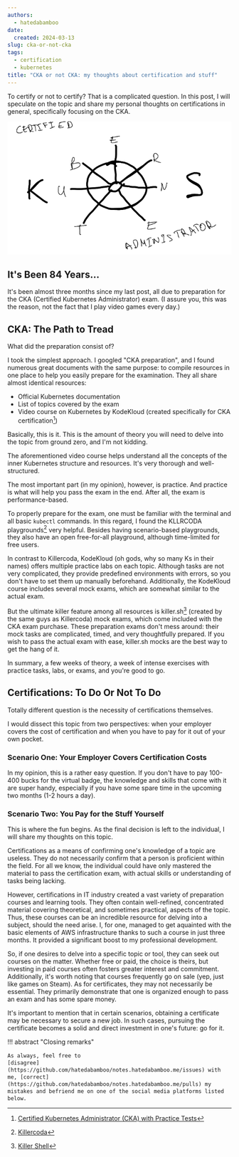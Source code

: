 ```yaml
---
authors:
  - hatedabamboo
date:
  created: 2024-03-13
slug: cka-or-not-cka
tags:
  - certification
  - kubernetes
title: "CKA or not CKA: my thoughts about certification and stuff"
---
```

To certify or not to certify? That is a complicated question. In this post, I
will speculate on the topic and share my personal thoughts on certifications in
 general, specifically focusing on the CKA.

<!-- more -->

![CKA](../assets/2024-03-13-cka-or-not-cka.webp)

## It's Been 84 Years…

It's been almost three months since my last post, all due to preparation for
the CKA (Certified Kubernetes Administrator) exam. (I assure you, this was the
reason, not the fact that I play video games every day.)

## CKA: The Path to Tread

What did the preparation consist of?

I took the simplest approach. I googled "CKA preparation", and I found numerous
great documents with the same purpose: to compile resources in one place to
help you easily prepare for the examination. They all share almost identical
resources:

- Official Kubernetes documentation
- List of topics covered by the exam
- Video course on Kubernetes by KodeKloud (created specifically for CKA
certification[^1])

Basically, this is it. This is the amount of theory you will need to delve into
the topic from ground zero, and I'm not kidding.

The aforementioned video course helps understand all the concepts of the inner
Kubernetes structure and resources. It's very thorough and well-structured.

The most important part (in my opinion), however, is practice. And practice is
what will help you pass the exam in the end. After all, the exam is
performance-based.

To properly prepare for the exam, one must be familiar with the terminal and
all basic `kubectl` commands. In this regard, I found the KLLRCODA
playgrounds[^2] very helpful. Besides having scenario-based
playgrounds, they also have an open free-for-all playground, although
time-limited for free users.

In contrast to Killercoda, KodeKloud (oh gods, why so many Ks in their names)
offers multiple practice labs on each topic. Although tasks are not very
complicated, they provide predefined environments with errors, so you don't
have to set them up manually beforehand. Additionally, the KodeKloud course
includes several mock exams, which are somewhat similar to the actual exam.

But the ultimate killer feature among all resources is
killer.sh[^3] (created by the same guys as Killercoda) mock
exams, which come included with the CKA exam purchase. These preparation exams
don't mess around: their mock tasks are complicated, timed, and very
thoughtfully prepared. If you wish to pass the actual exam with ease, killer.sh
mocks are the best way to get the hang of it.

In summary, a few weeks of theory, a week of intense exercises with practice
tasks, labs, or exams, and you're good to go.

## Certifications: To Do Or Not To Do

Totally different question is the necessity of certifications themselves.

I would dissect this topic from two perspectives: when your employer covers the
cost of certification and when you have to pay for it out of your own pocket.

### Scenario One: Your Employer Covers Certification Costs

In my opinion, this is a rather easy question. If you don't have to pay 100-400
bucks for the virtual badge, the knowledge and skills that come with it are
super handy, especially if you have some spare time in the upcoming two months
(1-2 hours a day).

### Scenario Two: You Pay for the Stuff Yourself

This is where the fun begins. As the final decision is left to the individual,
I will share my thoughts on this topic.

Certifications as a means of confirming one's knowledge of a topic are useless.
They do not necessarily confirm that a person is proficient within the field.
For all we know, the individual could have only mastered the material to pass
the certification exam, with actual skills or understanding of tasks being
lacking.

However, certifications in IT industry created a vast variety of preparation
courses and learning tools. They often contain well-refined, concentrated
material covering theoretical, and sometimes practical, aspects of the topic.
Thus, these courses can be an incredible resource for delving into a subject,
should the need arise. I, for one, managed to get aquainted with the basic
elements of AWS infrastructure thanks to such a course in just three months. It
provided a significant boost to my professional development.

So, if one desires to delve into a specific topic or tool, they can seek out
courses on the matter. Whether free or paid, the choice is theirs, but
investing in paid courses often fosters greater interest and commitment.
Additionally, it's worth noting that courses frequently go on sale (yep, just
like games on Steam). As for certificates, they may not necessarily be
essential. They primarily demonstrate that one is organized enough to pass an
exam and has some spare money.

It's important to mention that in certain scenarios, obtaining a certificate
may be necessary to secure a new job. In such cases, pursuing the certificate
becomes a solid and direct investment in one's future: go for it.

!!! abstract "Closing remarks"

    As always, feel free to
    [disagree](https://github.com/hatedabamboo/notes.hatedabamboo.me/issues) with
    me, [correct](https://github.com/hatedabamboo/notes.hatedabamboo.me/pulls) my
    mistakes and befriend me on one of the social media platforms listed below.

[^1]: [Certified Kubernetes Administrator (CKA) with Practice Tests](https://www.udemy.com/course/certified-kubernetes-administrator-with-practice-tests/)
[^2]: [Killercoda](https://killercoda.com/)
[^3]: [Killer Shell](https://killer.sh/)
